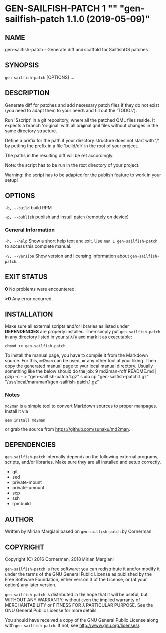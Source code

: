 
# GEN-SAILFISH-PATCH 1 "" "gen-sailfish-patch 1.1.0 (2019-05-09)"

## NAME
gen-sailfish-patch - Generate diff and scaffold for SailfishOS patches

## SYNOPSIS
`gen-sailfish-patch` [OPTIONS] ...

## DESCRIPTION

Generate diff for patches and add necessary patch files if they do not exist
(you need to adapt them to your needs and fill out the 'TODOs').

Run '$script' in a git repository, where all the patched
QML files reside. It expects a branch 'original' with all original qml
files without changes in the same directory structure.

Define a prefix for the path if your directory structure does not start with '/'
by putting the prefix in a file 'build/dir' in the root of your project.

The paths in the resulting diff will be set accordingly.

Note: the script has to be run in the root directory of your project.

Warning: the script has to be adapted for the publish feature to work in your setup!


## OPTIONS
`-b, --build`
  build RPM

`-p, --publish`
  publish and install patch (remotely on device)

### General Information
`-h, --help`
  Show a short help text and exit. Use `man 1 gen-sailfish-patch` to access this complete manual.

`-V, --version`
  Show version and licensing information about `gen-sailfish-patch`.

## EXIT STATUS

**0** No problems were encountered.

**>0** Any error occurred.

## INSTALLATION
Make sure all external scripts and/or libraries as listed under
**DEPENDENCIES** are properly installed. Then simply put `gen-sailfish-patch` in any
directory listed in your `$PATH` and mark it as executable:

    chmod +x gen-sailfish-patch

To install the manual page, you have to compile it from the Markdown source.
For this, `md2man` can be used, or any other tool at your liking. Then copy
the generated manual page to your local manual directory. Usually something
like the below should do the job:
9
    md2man-roff README.md | gzip -c - > "gen-sailfish-patch.1.gz"
    sudo cp "gen-sailfish-patch.1.gz" "/usr/local/man/man1/gen-sailfish-patch.1.gz"

### Notes

`md2man` is a simple tool to convert Markdown sources to proper manpages.
Install it via

    gem install md2man

or grab the source from <https://github.com/sunaku/md2man>.

## DEPENDENCIES
`gen-sailfish-patch` internally depends on the following external programs, scripts, and/or
libraries. Make sure they are all installed and setup correctly.

* git
* sed
* private-mount
* private-umount
* scp
* ssh
* rpmbuild

## AUTHOR
Written by Mirian Margiani based on `gen-sailfish-patch` by Cornerman.

## COPYRIGHT
Copyright (C) 2016  Cornerman, 2018  Mirian Margiani

`gen-sailfish-patch` is free software: you can redistribute it and/or modify it under
the terms of the GNU General Public License as published by the Free Software
Foundation, either version 3 of the License, or (at your option) any later
version.

`gen-sailfish-patch` is distributed in the hope that it will be useful, but WITHOUT
ANY WARRANTY; without even the implied warranty of MERCHANTABILITY or FITNESS
FOR A PARTICULAR PURPOSE.  See the GNU General Public License for more
details.

You should have received a copy of the GNU General Public License along with
`gen-sailfish-patch`.  If not, see <http://www.gnu.org/licenses/>.
